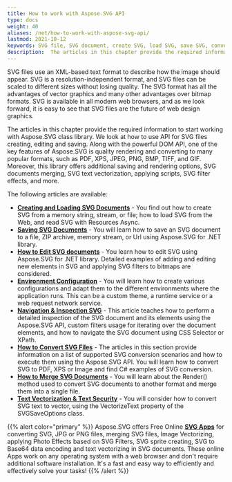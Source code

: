 ```yaml
---
title: Нow to work with Aspose.SVG API
type: docs
weight: 40
aliases: /net/how-to-work-with-aspose-svg-api/
lastmod: 2021-10-12
keywords: SVG file, SVG document, create SVG, load SVG, save SVG, convert svg, merge svg, svg filter, svg text
description:  The articles in this chapter provide the required information to start working with Aspose.SVG class library. We look at how the DOM represents an SVG document in memory and how to use API for SVG files creating, editing, saving, converting, and merging. The articles provide various C# examples (code snippets) of creating, loading, saving, editing, converting and merging SVG files using Aspose.SVG for .NET API. 
---
```


SVG files use an XML-based text format to describe how the image should appear. SVG is a resolution-independent format, and SVG files can be scaled to different sizes without losing quality. The SVG format has all the advantages of vector graphics and many other advantages over bitmap formats. SVG is available in all modern web browsers,  and as we look forward, it is easy to see that SVG files are the future of web design graphics.

The articles in this chapter provide the required information to start working with Aspose.SVG class library. We look at how to use API for SVG files creating, editing and saving. Along with the powerful DOM API, one of the key features of Aspose.SVG is quality rendering and converting to many popular formats, such as PDF, XPS, JPEG, PNG, BMP, TIFF, and GIF. Moreover, this library offers additional saving and rendering options, SVG documents merging, SVG text vectorization, applying scripts, SVG filter effects, and more.

The following articles are available:

- [**Creating and Loading SVG Documents**](/svg/net/how-to-work-with-aspose-svg-api/creating-loading-documents/) - You find out how to create SVG from a memory string,  stream, or file; how to load SVG from the Web, and read SVG with Resources Async.
- [**Saving SVG Documents**](/svg/net/how-to-work-with-aspose-svg-api/saving-svg-documents/) - You will learn how to save an SVG document to a file, ZIP archive, memory stream, or Url using Aspose.SVG for .NET library.
- [**How to Edit SVG documents**](/svg/net/how-to-work-with-aspose-svg-api/how-to-edit-svg-documents/) - You learn how to edit SVG using Aspose.SVG for .NET library. Detailed examples of adding and editing new elements in SVG and applying SVG filters to bitmaps are considered.
- [**Environment Configuration**](/svg/net/how-to-work-with-aspose-svg-api/environment-configuration/) - You will learn how to create various configurations and adapt them to the different environments where the application runs. This can be a custom theme, a runtime service or a web request network service.
- [**Navigation & Inspection SVG**](/svg/net/how-to-work-with-aspose-svg-api/navigation-inspection/) - This article teaches how to perform a detailed inspection of the SVG document and its elements using the Aspose.SVG API, custom filters usage for iterating over the document elements, and how to navigate the SVG document using CSS Selector or XPath.
- [**How to Convert SVG Files**](/svg/net/how-to-work-with-aspose-svg-api/converting/) - The articles in this section provide information on a list of supported SVG conversion scenarios and how to execute them using the Aspose.SVG API. You will learn how to convert SVG to PDF, XPS or Image and find C# examples of SVG conversion.
- [**How to Merge SVG Documents**](/svg/net/how-to-work-with-aspose-svg-api/how-to-merge-svg-files/) - You will learn about the Render() method used to convert SVG documents to another format and merge them into a single file.
- [**Text Vectorization & Text Security**](/svg/net/how-to-work-with-aspose-svg-api/text-vectorization/) - You will consider  how to convert SVG text to vector, using the VectorizeText property of the SVGSaveOptions class. 



{{% alert color="primary" %}}
Aspose.SVG offers Free Online [**SVG Apps**](https://products.aspose.app/svg/en/apps) for converting SVG, JPG or PNG files, merging SVG files, Image Vectorizing, applying Photo Effects based on SVG Filters, SVG sprite creating, SVG to Base64 data encoding and text vectorizing in SVG documents. These online Apps work on any operating system with a web browser and don't require additional software installation. It's a fast and easy way to efficiently and effectively solve your tasks!
{{% /alert %}} 


